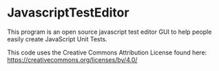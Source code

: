 # JavascriptTestEditor

This program is an open source javascript test editor GUI to help people easily create JavaScript Unit Tests. 

This code uses the Creative Commons Attribution License found here: https://creativecommons.org/licenses/by/4.0/
